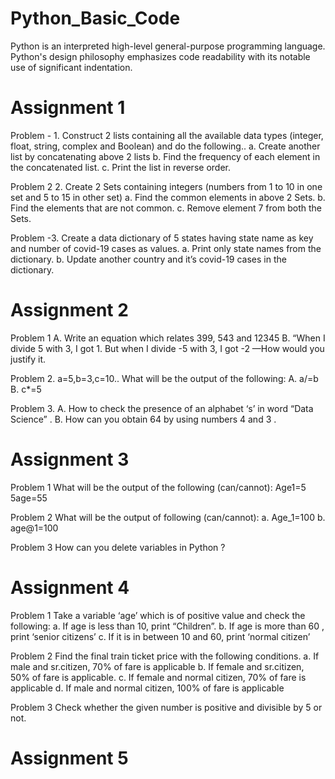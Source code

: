 # Python_Basic_Code
Python is an interpreted high-level general-purpose programming language. Python's design philosophy emphasizes code readability with its notable use of significant indentation.
# Assignment 1
Problem - 1. Construct 2 lists containing all the available data types (integer, float, string, complex and Boolean) and do the following..
a.	Create another list by concatenating above 2 lists
b.	Find the frequency of each element in the concatenated list.
c.	Print the list in reverse order.

Problem 2 2.	Create 2 Sets containing integers (numbers from 1 to 10 in one set and 5 to 15 in other set)
a.	Find the common elements in above 2 Sets.
b.	Find the elements that are not common.
c.	Remove element 7 from both the Sets.

Problem -3. Create a data dictionary of 5 states having state name as key and number of covid-19 cases as values.
a.	Print only state names from the dictionary.
b.	Update another country and it’s covid-19 cases in the dictionary.
# Assignment 2

Problem 1 
A. Write an equation which relates 399, 543 and 12345 
B. “When I divide 5 with 3, I got 1. But when I divide -5 with 3, I got -2  —How would you justify it.

Problem 2.  a=5,b=3,c=10.. What will be the output of the following:
          A. a/=b
           B. c*=5  
           
Problem 3. A. How to check the presence of an alphabet ‘s’ in word “Data Science” .
           B. How can you obtain 64 by using numbers 4 and 3 .
# Assignment 3

Problem 1 What will be the output of the following (can/cannot):
   Age1=5
   5age=55
   
Problem 2  What will be the output of following (can/cannot):
a.  Age_1=100
b.  age@1=100

Problem 3 How can you delete variables in Python ?
# Assignment 4

Problem 1 Take a variable ‘age’ which is of positive value and check the following:
a. If age is less than 10, print “Children”.
b. If age is more than 60 , print ‘senior citizens’
c. If it is in between 10 and 60, print ‘normal citizen’
 
Problem 2 Find  the final train ticket price with the following conditions. 
a. If male and sr.citizen, 70% of fare is applicable
b. If female and sr.citizen, 50% of fare is applicable.
c. If female and normal citizen, 70% of fare is applicable
d. If male and normal citizen, 100% of fare is applicable

Problem 3 Check whether the given number is positive and divisible by 5 or not.  
# Assignment 5


















